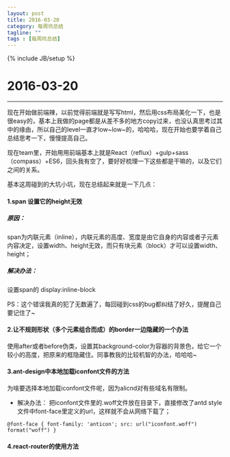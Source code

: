```yaml
---
layout: post
title: 2016-03-20
category: 每周坑总结
tagline: ""
tags : [每周坑总结]
---
```

{% include JB/setup %}

# 2016-03-20
---
现在开始做前端辣，以前觉得前端就是写写html，然后用css布局美化一下，也是很easy的，基本上我做的page都是从差不多的地方copy过来，也没认真思考过其中的缘由，所以自己的level一直才low~low~的，哈哈哈，现在开始也要学着自己总结思考一下，慢慢提高自己。

现在team里，开始用用前端基本上就是React（reflux）+gulp+sass（compass）+ES6，回头我有空了，要好好梳理一下这些都是干嘛的，以及它们之间的关系。

基本这周碰到的大坑小坑，现在总结起来就是一下几点：
	
#### 1.span 设置它的height无效 ####
##### 原因：
span为内联元素（inline），内联元素的高度、宽度是由它自身的内容或者子元素内容决定，设置width、height无效，而只有块元素（block）才可以设置width、height；
##### 解决办法：
设置span的 display:inline-block

PS：这个错误我真的犯了无数遍了，每回碰到css的bug都纠结了好久，提醒自己要记住了~
#### 2.让不规则形状（多个元素组合而成）的border一边隐藏的一个办法 ####
使用after或者before伪类，设置其background-color为容器的背景色，给它一个较小的高度，把原来的框隐藏住。同事教我的比较机智的办法，哈哈哈~
#### 3.ant-design中本地加载iconfont文件的方法 ####
为啥要选择本地加载iconfont文件呢，因为alicnd对有些域名有限制。
* 解决办法：
把iconfont文件里的.woff文件放在目录下，直接修改了antd style文件中font-face里定义的url，这样就不会从网络下载了；

`@font-face { font-family: 'anticon'; src: url("iconfont.woff") format("woff") }`
#### 4.react-router的使用方法 ####

